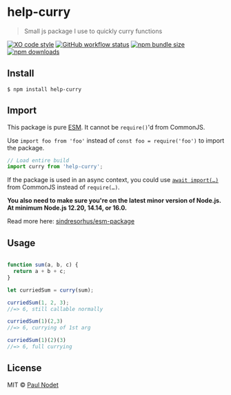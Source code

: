 # help-curry
> Small js package I use to quickly curry functions

[![XO code style](https://img.shields.io/badge/code_style-XO-5ed9c7.svg)](https://github.com/xojs/xo)
[![GitHub workflow status](https://img.shields.io/github/workflow/status/pnxdxt/help-curry/CI)](https://github.com/pnxdxt/help-curry)
[![npm bundle size](https://img.shields.io/bundlephobia/min/help-curry)](https://bundlephobia.com/package/help-curry)
[![npm downloads](https://img.shields.io/npm/dt/help-curry)](https://www.npmjs.com/package/help-curry)

## Install
```
$ npm install help-curry
```
## Import

This package is pure [ESM](https://developer.mozilla.org/en-US/docs/Web/JavaScript/Guide/Modules). It cannot be `require()`'d from CommonJS.

Use `import foo from 'foo'` instead of `const foo = require('foo')` to import the package.

```js
// Load entire build
import curry from 'help-curry';
```
If the package is used in an async context, you could use [`await import(…)`](https://developer.mozilla.org/en-US/docs/Web/JavaScript/Reference/Statements/import#dynamic_imports) from CommonJS instead of `require(…)`.

**You also need to make sure you're on the latest minor version of Node.js. At minimum Node.js 12.20, 14.14, or 16.0.**

Read more here: [sindresorhus/esm-package](https://gist.github.com/sindresorhus/a39789f98801d908bbc7ff3ecc99d99c)


## Usage

```js

function sum(a, b, c) {
  return a + b + c;
}

let curriedSum = curry(sum);

curriedSum(1, 2, 3);
//=> 6, still callable normally

curriedSum(1)(2,3)
//=> 6, currying of 1st arg

curriedSum(1)(2)(3)
//=> 6, full currying
```

## License

MIT © [Paul Nodet](https://pnodet.com)

